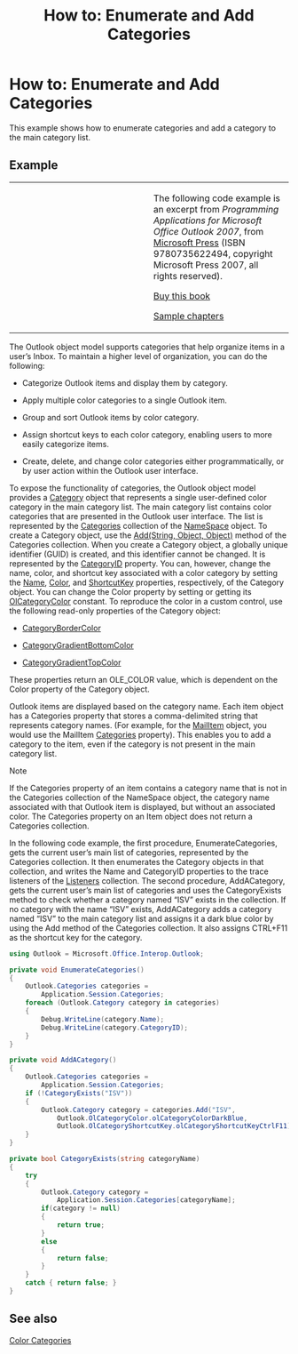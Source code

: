 ﻿---
title: 'How to: Enumerate and Add Categories'
TOCTitle: 'How to: Enumerate and Add Categories'
ms:assetid: 17a94a01-c463-4332-851e-7d280c66d8c2
ms:mtpsurl: https://msdn.microsoft.com/en-us/library/Ff424467(v=office.15)
ms:contentKeyID: 55119829
ms.date: 07/24/2014
mtps_version: v=office.15
dev_langs:
- csharp
---

# How to: Enumerate and Add Categories

This example shows how to enumerate categories and add a category to the main category list.

## Example

<table>
<colgroup>
<col style="width: 50%" />
<col style="width: 50%" />
</colgroup>
<tbody>
<tr class="odd">
<td><p></p></td>
<td><p>The following code example is an excerpt from <em>Programming Applications for Microsoft Office Outlook 2007</em>, from <a href="http://www.microsoft.com/learning/books/default.mspx">Microsoft Press</a> (ISBN 9780735622494, copyright Microsoft Press 2007, all rights reserved).</p>
<p><a href="http://www.amazon.com/gp/product/0735622493?ie=utf8%26tag=msmsdn-20%26linkcode=as2%26camp=1789%26creative=9325%26creativeasin=0735622493">Buy this book</a></p>
<p><a href="https://msdn.microsoft.com/en-us/library/cc513844(v=office.15)">Sample chapters</a></p></td>
</tr>
</tbody>
</table>


The Outlook object model supports categories that help organize items in a user’s Inbox. To maintain a higher level of organization, you can do the following:

  - Categorize Outlook items and display them by category.

  - Apply multiple color categories to a single Outlook item.

  - Group and sort Outlook items by color category.

  - Assign shortcut keys to each color category, enabling users to more easily categorize items.

  - Create, delete, and change color categories either programmatically, or by user action within the Outlook user interface.

To expose the functionality of categories, the Outlook object model provides a [Category](https://msdn.microsoft.com/en-us/library/bb623480\(v=office.15\)) object that represents a single user-defined color category in the main category list. The main category list contains color categories that are presented in the Outlook user interface. The list is represented by the [Categories](https://msdn.microsoft.com/en-us/library/bb623535\(v=office.15\)) collection of the [NameSpace](https://msdn.microsoft.com/en-us/library/bb645857\(v=office.15\)) object. To create a Category object, use the [Add(String, Object, Object)](https://msdn.microsoft.com/en-us/library/bb623093\(v=office.15\)) method of the Categories collection. When you create a Category object, a globally unique identifier (GUID) is created, and this identifier cannot be changed. It is represented by the [CategoryID](https://msdn.microsoft.com/en-us/library/bb647100\(v=office.15\)) property. You can, however, change the name, color, and shortcut key associated with a color category by setting the [Name](https://msdn.microsoft.com/en-us/library/bb645577\(v=office.15\)), [Color](https://msdn.microsoft.com/en-us/library/bb612316\(v=office.15\)), and [ShortcutKey](https://msdn.microsoft.com/en-us/library/bb644944\(v=office.15\)) properties, respectively, of the Category object. You can change the Color property by setting or getting its [OlCategoryColor](https://msdn.microsoft.com/en-us/library/bb608974\(v=office.15\)) constant. To reproduce the color in a custom control, use the following read-only properties of the Category object:

  - [CategoryBorderColor](https://msdn.microsoft.com/en-us/library/bb610083\(v=office.15\))

  - [CategoryGradientBottomColor](https://msdn.microsoft.com/en-us/library/bb647357\(v=office.15\))

  - [CategoryGradientTopColor](https://msdn.microsoft.com/en-us/library/bb623975\(v=office.15\))

These properties return an OLE\_COLOR value, which is dependent on the Color property of the Category object.

Outlook items are displayed based on the category name. Each item object has a Categories property that stores a comma-delimited string that represents category names. (For example, for the [MailItem](https://msdn.microsoft.com/en-us/library/bb643865\(v=office.15\)) object, you would use the MailItem [Categories](https://msdn.microsoft.com/en-us/library/bb646442\(v=office.15\)) property). This enables you to add a category to the item, even if the category is not present in the main category list.


> [!NOTE]
> <P>If the Categories property of an item contains a category name that is not in the Categories collection of the NameSpace object, the category name associated with that Outlook item is displayed, but without an associated color. The Categories property on an Item object does not return a Categories collection.</P>



In the following code example, the first procedure, EnumerateCategories, gets the current user’s main list of categories, represented by the Categories collection. It then enumerates the Category objects in that collection, and writes the Name and CategoryID properties to the trace listeners of the [Listeners](http://msdn.microsoft.com/en-us/library/system.diagnostics.debug.listeners.aspx) collection. The second procedure, AddACategory, gets the current user’s main list of categories and uses the CategoryExists method to check whether a category named “ISV” exists in the collection. If no category with the name “ISV” exists, AddACategory adds a category named “ISV” to the main category list and assigns it a dark blue color by using the Add method of the Categories collection. It also assigns CTRL+F11 as the shortcut key for the category.

``` csharp
using Outlook = Microsoft.Office.Interop.Outlook;
```

``` csharp
private void EnumerateCategories()
{
    Outlook.Categories categories =
        Application.Session.Categories;
    foreach (Outlook.Category category in categories)
    {
        Debug.WriteLine(category.Name);
        Debug.WriteLine(category.CategoryID);
    }
}

private void AddACategory()
{
    Outlook.Categories categories =
        Application.Session.Categories;
    if (!CategoryExists("ISV"))
    {
        Outlook.Category category = categories.Add("ISV",
            Outlook.OlCategoryColor.olCategoryColorDarkBlue,
            Outlook.OlCategoryShortcutKey.olCategoryShortcutKeyCtrlF11);
    }
}

private bool CategoryExists(string categoryName)
{
    try
    {
        Outlook.Category category = 
            Application.Session.Categories[categoryName];
        if(category != null)
        {
            return true;
        }
        else
        {
            return false;
        }
    }
    catch { return false; }
}
```

## See also



[Color Categories](color-categories.md)

